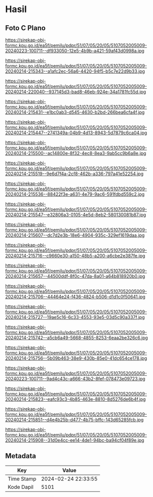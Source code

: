 # Hasil

## Foto C Plano

https://sirekap-obj-formc.kpu.go.id/ea5f/pemilu/pdpr/51/07/05/20/05/5107052005009-20240223-100711--df933050-12e5-4b9b-a421-59af43d0998a.jpg

https://sirekap-obj-formc.kpu.go.id/ea5f/pemilu/pdpr/51/07/05/20/05/5107052005009-20240214-215343--a1afc2ec-56a6-4420-94f5-b5c7e22d9b33.jpg

https://sirekap-obj-formc.kpu.go.id/ea5f/pemilu/pdpr/51/07/05/20/05/5107052005009-20240214-220040--937145d3-bad8-46eb-924e-34a1781fc55d.jpg

https://sirekap-obj-formc.kpu.go.id/ea5f/pemilu/pdpr/51/07/05/20/05/5107052005009-20240214-215431--e1bc0ab3-d545-4630-b2bd-266bea6cfa4f.jpg

https://sirekap-obj-formc.kpu.go.id/ea5f/pemilu/pdpr/51/07/05/20/05/5107052005009-20240214-215447--2741349a-04b9-4d13-8943-5d7879c6ca04.jpg

https://sirekap-obj-formc.kpu.go.id/ea5f/pemilu/pdpr/51/07/05/20/05/5107052005009-20240214-215500--ac14800e-8f32-4ec8-8ea3-9ab5cc9b6a8e.jpg

https://sirekap-obj-formc.kpu.go.id/ea5f/pemilu/pdpr/51/07/05/20/05/5107052005009-20240214-215519--9e6d7f4a-2cf8-462b-a336-797a41e52254.jpg

https://sirekap-obj-formc.kpu.go.id/ea5f/pemilu/pdpr/51/07/05/20/05/5107052005009-20240214-215536--88422f3e-a631-4e79-9ac6-591fdbd559c2.jpg

https://sirekap-obj-formc.kpu.go.id/ea5f/pemilu/pdpr/51/07/05/20/05/5107052005009-20240214-215547--e32806a3-0105-4e5d-8eb2-580130081b87.jpg

https://sirekap-obj-formc.kpu.go.id/ea5f/pemilu/pdpr/51/07/05/20/05/5107052005009-20240214-215607--dc7d2e3b-18e6-4904-935c-329ef1619daa.jpg

https://sirekap-obj-formc.kpu.go.id/ea5f/pemilu/pdpr/51/07/05/20/05/5107052005009-20240214-215716--c9660e30-a150-48b5-a200-a6cbe2e387fe.jpg

https://sirekap-obj-formc.kpu.go.id/ea5f/pemilu/pdpr/51/07/05/20/05/5107052005009-20240214-215657--44500ddf-8f0c-47da-8a01-a64b818920b0.jpg

https://sirekap-obj-formc.kpu.go.id/ea5f/pemilu/pdpr/51/07/05/20/05/5107052005009-20240214-215706--44464e24-f436-4824-b506-d1d1c0f50641.jpg

https://sirekap-obj-formc.kpu.go.id/ea5f/pemilu/pdpr/51/07/05/20/05/5107052005009-20240214-215727--19ae5c16-6c33-4553-93e5-03d5c90a337f.jpg

https://sirekap-obj-formc.kpu.go.id/ea5f/pemilu/pdpr/51/07/05/20/05/5107052005009-20240214-215742--a5cb6a49-5668-4855-8253-6eaa2be326c6.jpg

https://sirekap-obj-formc.kpu.go.id/ea5f/pemilu/pdpr/51/07/05/20/05/5107052005009-20240214-215756--5b09b463-38e9-430b-85e0-41dc654ce178.jpg

https://sirekap-obj-formc.kpu.go.id/ea5f/pemilu/pdpr/51/07/05/20/05/5107052005009-20240223-100711--9ad4c43c-a666-43b2-8fef-078473e09723.jpg

https://sirekap-obj-formc.kpu.go.id/ea5f/pemilu/pdpr/51/07/05/20/05/5107052005009-20240214-215823--eafc93c3-4b85-463e-8810-8d5276de6b4f.jpg

https://sirekap-obj-formc.kpu.go.id/ea5f/pemilu/pdpr/51/07/05/20/05/5107052005009-20240214-215851--d4e4b25b-d477-4b75-bffc-143d65285fcb.jpg

https://sirekap-obj-formc.kpu.go.id/ea5f/pemilu/pdpr/51/07/05/20/05/5107052005009-20240214-215908--31d0e4cc-ee14-4de1-94bc-ba94cf04f89e.jpg


## Metadata

| Key        | Value               |
| ---------- | ------------------- |
| Time Stamp | 2024-02-24 22:33:55 |
| Kode Dapil | 5101                |



